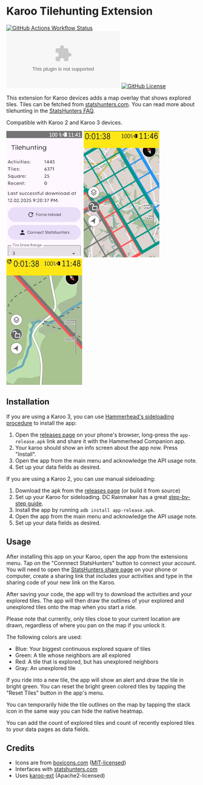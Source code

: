 # Karoo Tilehunting Extension

[![GitHub Actions Workflow Status](https://img.shields.io/github/actions/workflow/status/timklge/karoo-tilehunting/android.yml)](https://github.com/timklge/karoo-tilehunting/actions/workflows/android.yml)
[![GitHub Downloads (specific asset, all releases)](https://img.shields.io/github/downloads/timklge/karoo-tilehunting/app-release.apk)](https://github.com/timklge/karoo-tilehunting/releases)
[![GitHub License](https://img.shields.io/github/license/timklge/karoo-tilehunting)](https://github.com/timklge/karoo-tilehunting/blob/master/LICENSE)

This extension for Karoo devices adds a map overlay that shows explored tiles. Tiles can be fetched from [statshunters.com](https://www.statshunters.com).
You can read more about tilehunting in the [StatsHunters FAQ](https://www.statshunters.com/faq-10-what-are-explorer-tiles).

Compatible with Karoo 2 and Karoo 3 devices.

![Menu](menu.png)
![Tiles](tiles.png)
![Border](border.png)

## Installation

If you are using a Karoo 3, you can use [Hammerhead's sideloading procedure](https://support.hammerhead.io/hc/en-us/articles/31576497036827-Companion-App-Sideloading) to install the app:

1. Open the [releases page](https://github.com/timklge/karoo-tilehunting/releases) on your phone's browser, long-press the `app-release.apk` link and share it with the Hammerhead Companion app.
2. Your karoo should show an info screen about the app now. Press "Install".
3. Open the app from the main menu and acknowledge the API usage note.
4. Set up your data fields as desired.

If you are using a Karoo 2, you can use manual sideloading:

1. Download the apk from the [releases page](https://github.com/timklge/karoo-tilehunting/releases) (or build it from source)
2. Set up your Karoo for sideloading. DC Rainmaker has a great [step-by-step guide](https://www.dcrainmaker.com/2021/02/how-to-sideload-android-apps-on-your-hammerhead-karoo-1-karoo-2.html).
3. Install the app by running `adb install app-release.apk`.
4. Open the app from the main menu and acknowledge the API usage note.
5. Set up your data fields as desired.

## Usage

After installing this app on your Karoo, open the app from the extensions menu. Tap on the
"Connnect StatsHunters" button to connect your account. You will need to open the
[StatsHunters share page](https://www.statshunters.com/share) on your phone or computer, create
a sharing link that includes your activities and type in the sharing code of your new link on the Karoo.

After saving your code, the app will try to download the activities and your explored tiles.
The app will then draw the outlines of your explored and unexplored tiles
onto the map when you start a ride.

Please note that currently, only tiles close to your current location are drawn,
regardless of where you pan on the map if you unlock it. 

The following colors are used:

- Blue: Your biggest continuous explored square of tiles
- Green: A tile whose neighbors are all explored
- Red: A tile that is explored, but has unexplored neighbors
- Gray: An unexplored tile

If you ride into a new tile, the app will show an alert and draw the tile in bright green.
You can reset the bright green colored tiles by tapping the "Reset Tiles" button in the app's menu.

You can temporarily hide the tile outlines on the map by tapping the stack icon in the same way you can hide the native heatmap.

You can add the count of explored tiles and count of recently explored tiles to your data pages as data fields.

## Credits

- Icons are from [boxicons.com](https://boxicons.com) ([MIT-licensed](icon_credits.txt))
- Interfaces with [statshunters.com](https://www.statshunters.com)
- Uses [karoo-ext](https://github.com/hammerheadnav/karoo-ext) (Apache2-licensed)
